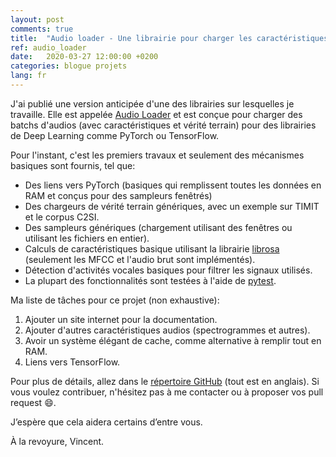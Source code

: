 ```yaml
---
layout: post
comments: true
title:  "Audio loader - Une librairie pour charger les caractéristiques audios et vérité terrain pour les librairies de Deep Learning"
ref: audio_loader
date:   2020-03-27 12:00:00 +0200
categories: blogue projets
lang: fr
---
```


J'ai publié une version anticipée d'une des librairies sur lesquelles je travaille.
Elle est appelée [Audio Loader](https://github.com/vroger11/audio_loader) et est conçue pour charger des batchs d'audios (avec caractéristiques et vérité terrain) pour des librairies de Deep Learning comme PyTorch ou TensorFlow.

Pour l'instant, c'est les premiers travaux et seulement des mécanismes basiques sont fournis, tel que:
* Des liens vers PyTorch (basiques qui remplissent toutes les données en RAM et conçus pour des sampleurs fenêtrés)
* Des chargeurs de vérité terrain génériques, avec un exemple sur TIMIT et le corpus C2SI.
* Des sampleurs génériques (chargement utilisant des fenêtres ou utilisant les fichiers en entier).
* Calculs de caractéristiques basique utilisant la librairie [librosa](https://librosa.github.io/librosa/) (seulement les MFCC et l'audio brut sont implémentés).
* Détection d'activités vocales basiques pour filtrer les signaux utilisés.
* La plupart des fonctionnalités sont testées à l'aide de [pytest](https://docs.pytest.org).

Ma liste de tâches pour ce projet (non exhaustive):
1. Ajouter un site internet pour la documentation.
2. Ajouter d'autres caractéristiques audios (spectrogrammes et autres).
3. Avoir un système élégant de cache, comme alternative à remplir tout en RAM.
4. Liens vers TensorFlow.

Pour plus de détails, allez dans le [répertoire GitHub](https://github.com/vroger11/audio_loader) (tout est en anglais).
Si vous voulez contribuer, n'hésitez pas à me contacter ou à proposer vos pull request :smile:.

J’espère que cela aidera certains d’entre vous.

À la revoyure, Vincent.
